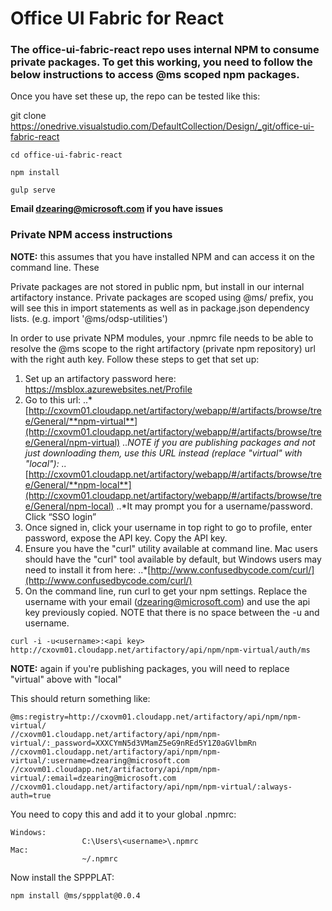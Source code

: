 # Office UI Fabric for React

### The office-ui-fabric-react repo uses internal NPM to consume private packages. To get this working, you need to follow the below instructions to access @ms scoped npm packages.

Once you have set these up, the repo can be tested like this:

git clone https://onedrive.visualstudio.com/DefaultCollection/Design/_git/office-ui-fabric-react

```
cd office-ui-fabric-react

npm install

gulp serve

```
**Email dzearing@microsoft.com if you have issues**

### Private NPM access instructions

**NOTE:** this assumes that you have installed NPM and can access it on the command line. These

Private packages are not stored in public npm, but install in our internal artifactory instance. Private packages are scoped using @ms/ prefix, you will see this in import statements as well as in package.json dependency lists. (e.g. import '@ms/odsp-utilities')

In order to use private NPM modules, your .npmrc file needs to be able to resolve the @ms scope to the right artifactory (private npm repository) url with the right auth key. Follow these steps to get that set up:

1. Set up an artifactory password here: https://msblox.azurewebsites.net/Profile
2. Go to this url:
..*[http://cxovm01.cloudapp.net/artifactory/webapp/#/artifacts/browse/tree/General/**npm-virtual**](http://cxovm01.cloudapp.net/artifactory/webapp/#/artifacts/browse/tree/General/npm-virtual)
..*NOTE if you are publishing packages and not just downloading them, use this URL instead (replace "virtual" with "local"):
..*[http://cxovm01.cloudapp.net/artifactory/webapp/#/artifacts/browse/tree/General/**npm-local**](http://cxovm01.cloudapp.net/artifactory/webapp/#/artifacts/browse/tree/General/npm-local)
..*It may prompt you for a username/password. Click “SSO login”
3. Once signed in, click your username in top right to go to profile, enter password, expose the API key. Copy the API key.
4. Ensure you have the "curl" utility available at command line. Mac users should have the "curl" tool available by default, but Windows users may need to install it from here:
..*[http://www.confusedbycode.com/curl/](http://www.confusedbycode.com/curl/)
4. On the command line, run curl to get your npm settings. Replace the username with your email (dzearing@microsoft.com) and use the api key previously copied. NOTE that there is no space between the -u and username.

```
curl -i -u<username>:<api key> http://cxovm01.cloudapp.net/artifactory/api/npm/npm-virtual/auth/ms
```

**NOTE:** again if you're publishing packages, you will need to replace "virtual" above with "local"

This should return something like:
```
@ms:registry=http://cxovm01.cloudapp.net/artifactory/api/npm/npm-virtual/
//cxovm01.cloudapp.net/artifactory/api/npm/npm-virtual/:_password=XXXCYmN5d3VMamZ5eG9nREd5Y1Z0aGVlbmRn
//cxovm01.cloudapp.net/artifactory/api/npm/npm-virtual/:username=dzearing@microsoft.com
//cxovm01.cloudapp.net/artifactory/api/npm/npm-virtual/:email=dzearing@microsoft.com
//cxovm01.cloudapp.net/artifactory/api/npm/npm-virtual/:always-auth=true
```

You need to copy this and add it to your global .npmrc:
```
Windows:
                C:\Users\<username>\.npmrc
Mac:
                ~/.npmrc
```

Now install the SPPPLAT:

```
npm install @ms/sppplat@0.0.4
```
